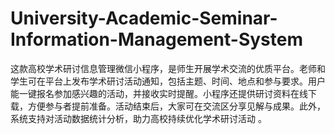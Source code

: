 # University-Academic-Seminar-Information-Management-System
这款高校学术研讨信息管理微信小程序，是师生开展学术交流的优质平台。老师和学生可在平台上发布学术研讨活动通知，包括主题、时间、地点和参与要求。用户能一键报名参加感兴趣的活动，并接收实时提醒。小程序还提供研讨资料在线下载，方便参与者提前准备。活动结束后，大家可在交流区分享见解与成果。此外，系统支持对活动数据统计分析，助力高校持续优化学术研讨活动 。

